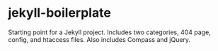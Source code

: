 jekyll-boilerplate
==================

Starting point for a Jekyll project. Includes two categories, 404 page, config, and htaccess files. Also includes Compass and jQuery.